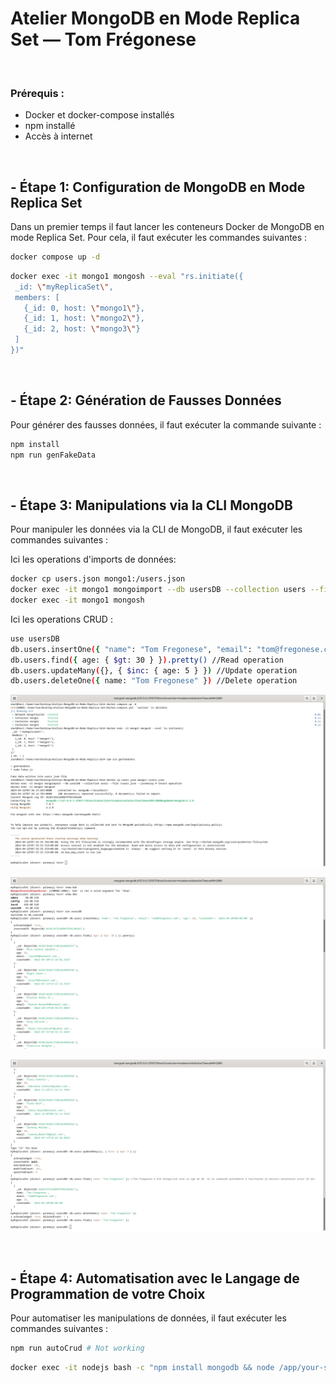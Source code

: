 # Atelier MongoDB en Mode Replica Set — Tom Frégonese

<br>

### Prérequis :
- Docker et docker-compose installés 
- npm installé 
- Accès à internet

<br>

## - Étape 1: Configuration de MongoDB en Mode Replica Set

Dans un premier temps il faut lancer les conteneurs Docker de MongoDB en mode Replica Set. Pour cela, il faut exécuter les commandes suivantes :

```bash 
docker compose up -d
```

```bash 
docker exec -it mongo1 mongosh --eval "rs.initiate({
 _id: \"myReplicaSet\",
 members: [
   {_id: 0, host: \"mongo1\"},
   {_id: 1, host: \"mongo2\"},
   {_id: 2, host: \"mongo3\"}
 ]
})"
```
<br>

## - Étape 2: Génération de Fausses Données 

Pour générer des fausses données, il faut exécuter la commande suivante :

```bash
npm install
npm run genFakeData
```
<br>

## - Étape 3: Manipulations via la CLI MongoDB

Pour manipuler les données via la CLI de MongoDB, il faut exécuter les commandes suivantes :

Ici les operations d'imports de données:

```bash 
docker cp users.json mongo1:/users.json
docker exec -it mongo1 mongoimport --db usersDB --collection users --file /users.json --jsonArray # Insert operation
docker exec -it mongo1 mongosh
```

Ici les operations CRUD :
```bash 
use usersDB
db.users.insertOne({ "name": "Tom Fregonese", "email": "tom@fregonese.com", "age": 20, "createdAt": "2024-04-20T00:00:00" }) //Create operation 
db.users.find({ age: { $gt: 30 } }).pretty() //Read operation
db.users.updateMany({}, { $inc: { age: 5 } }) //Update operation
db.users.deleteOne({ name: "Tom Fregonese" }) //Delete operation
```


![Le premier screenshot montre que les etapes de copie du fichier user.json et son importation se sont bien deroulees.](./ressources/Screenshot_1.png)

![Le deuxieme screenshot montre que les etape Create et Read se sont bien deroulees.](./ressources/Screenshot_2.png)

![Le troisieme screenshot montre que les etapes Update et Delete se sont bien deroulees](./ressources/Screenshot_3.png)

<br>

## - Étape 4: Automatisation avec le Langage de Programmation de votre Choix

Pour automatiser les manipulations de données, il faut exécuter les commandes suivantes :

```bash
npm run autoCrud # Not working
```

```bash
docker exec -it nodejs bash -c "npm install mongodb && node /app/your-script.js" # Not working neither
```
